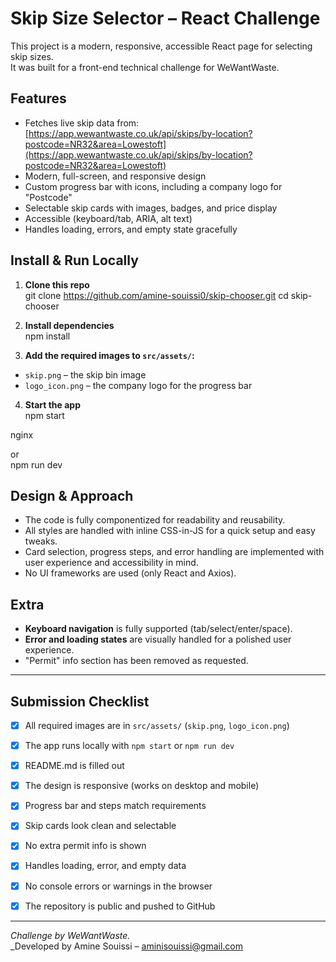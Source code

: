 # Skip Size Selector – React Challenge

This project is a modern, responsive, accessible React page for selecting skip sizes.  
It was built for a front-end technical challenge for WeWantWaste.

## Features

- Fetches live skip data from:  
  [https://app.wewantwaste.co.uk/api/skips/by-location?postcode=NR32&area=Lowestoft](https://app.wewantwaste.co.uk/api/skips/by-location?postcode=NR32&area=Lowestoft)
- Modern, full-screen, and responsive design
- Custom progress bar with icons, including a company logo for "Postcode"
- Selectable skip cards with images, badges, and price display
- Accessible (keyboard/tab, ARIA, alt text)
- Handles loading, errors, and empty state gracefully

## Install & Run Locally

1. **Clone this repo**  
git clone https://github.com/amine-souissi0/skip-chooser.git
cd skip-chooser


2. **Install dependencies**  
npm install


3. **Add the required images to `src/assets/`:**
- `skip.png` – the skip bin image
- `logo_icon.png` – the company logo for the progress bar

4. **Start the app**  
npm start

nginx

or  
npm run dev



## Design & Approach

- The code is fully componentized for readability and reusability.
- All styles are handled with inline CSS-in-JS for a quick setup and easy tweaks.
- Card selection, progress steps, and error handling are implemented with user experience and accessibility in mind.
- No UI frameworks are used (only React and Axios).

## Extra

- **Keyboard navigation** is fully supported (tab/select/enter/space).
- **Error and loading states** are visually handled for a polished user experience.
- "Permit" info section has been removed as requested.

---

## Submission Checklist

- [x] All required images are in `src/assets/` (`skip.png`, `logo_icon.png`)
- [x] The app runs locally with `npm start` or `npm run dev`
- [x] README.md is filled out
- [x] The design is responsive (works on desktop and mobile)
- [x] Progress bar and steps match requirements
- [x] Skip cards look clean and selectable
- [x] No extra permit info is shown
- [x] Handles loading, error, and empty data
- [x] No console errors or warnings in the browser
- [x] The repository is public and pushed to GitHub



---

_Challenge by WeWantWaste._  
_Developed by Amine Souissi – aminisouissi@gmail.com 
